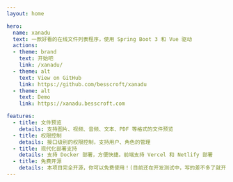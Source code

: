 ```yaml
---
layout: home

hero:
  name: xanadu
  text: 一款好看的在线文件列表程序，使用 Spring Boot 3 和 Vue 驱动
  actions:
  - theme: brand
    text: 开始吧
    link: /xanadu/
  - theme: alt
    text: View on GitHub
    link: https://github.com/besscroft/xanadu
  - theme: alt
    text: Demo
    link: https://xanadu.besscroft.com

features:
  - title: 文件预览
    details: 支持图片、视频、音频、文本、PDF 等格式的文件预览
  - title: 权限控制
    details: 接口级别的权限控制，支持用户、角色的管理
  - title: 现代化部署支持
    details: 支持 Docker 部署，方便快捷。前端支持 Vercel 和 Netlify 部署
  - title: 免费开源
    details: 本项目完全开源，你可以免费使用！(目前还在开发测试中，写的差不多了就开源！)
---
```

<script setup>
import { VPTeamMembers } from 'vitepress/theme';

const members = [
  {
    avatar: 'https://besscroft.com/uploads/avatar.jpeg',
    name: 'Bess Croft',
    title: 'Developer',
    links: [
      { icon: 'github', link: 'https://github.com/besscroft' },
    ]
  },
]
</script>
<br />
<VPTeamMembers size="small" :members="members" />

